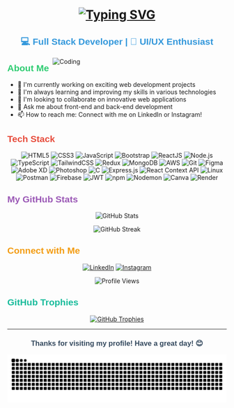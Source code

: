 <h1 align="center">
  <a href="https://git.io/typing-svg"><img src="https://readme-typing-svg.herokuapp.com?font=Roboto&weight=700&size=35&duration=4000&pause=1000&color=3498DB&center=true&vCenter=true&width=500&height=70&lines=Hello%2C+I'm+Masood+pk!;Welcome+to+my+GitHub+Profile!" alt="Typing SVG" /></a>
</h1>

<h2 align="center" style="font-family: 'Poppins', sans-serif; font-weight: 600; color: #3498db;">💻 Full Stack Developer | 🎨 UI/UX Enthusiast</h2>

<img align="right" alt="Coding" width="400" src="https://media.giphy.com/media/qgQUggAC3Pfv687qPC/giphy.gif">

<h2 align="left" style="font-family: 'Montserrat', sans-serif; font-weight: 600; color: #2ecc71;">About Me</h2>

- 🔭 I'm currently working on exciting web development projects
- 🌱 I'm always learning and improving my skills in various technologies
- 👯 I'm looking to collaborate on innovative web applications
- 💬 Ask me about front-end and back-end development
- 📫 How to reach me: Connect with me on LinkedIn or Instagram!

<h2 align="left" style="font-family: 'Montserrat', sans-serif; font-weight: 600; color: #e74c3c;">Tech Stack</h2>

<p align="center">
  <img src="https://img.shields.io/badge/HTML5-E34F26?style=for-the-badge&logo=html5&logoColor=white" alt="HTML5" />
  <img src="https://img.shields.io/badge/CSS3-1572B6?style=for-the-badge&logo=css3&logoColor=white" alt="CSS3" />
  <img src="https://img.shields.io/badge/JavaScript-F7DF1E?style=for-the-badge&logo=javascript&logoColor=black" alt="JavaScript" />
  <img src="https://img.shields.io/badge/Bootstrap-563D7C?style=for-the-badge&logo=bootstrap&logoColor=white" alt="Bootstrap" />
  <img src="https://img.shields.io/badge/React-20232A?style=for-the-badge&logo=react&logoColor=61DAFB" alt="ReactJS" />
  <img src="https://img.shields.io/badge/Node.js-43853D?style=for-the-badge&logo=node.js&logoColor=white" alt="Node.js" />
  <img src="https://img.shields.io/badge/TypeScript-007ACC?style=for-the-badge&logo=typescript&logoColor=white" alt="TypeScript" />
  <img src="https://img.shields.io/badge/Tailwind_CSS-38B2AC?style=for-the-badge&logo=tailwind-css&logoColor=white" alt="TailwindCSS" />
  <img src="https://img.shields.io/badge/Redux-593D88?style=for-the-badge&logo=redux&logoColor=white" alt="Redux" />
  <img src="https://img.shields.io/badge/MongoDB-4EA94B?style=for-the-badge&logo=mongodb&logoColor=white" alt="MongoDB" />
  <img src="https://img.shields.io/badge/Amazon_AWS-232F3E?style=for-the-badge&logo=amazon-aws&logoColor=white" alt="AWS" />
  <img src="https://img.shields.io/badge/GIT-E44C30?style=for-the-badge&logo=git&logoColor=white" alt="Git" />
  <img src="https://img.shields.io/badge/Figma-F24E1E?style=for-the-badge&logo=figma&logoColor=white" alt="Figma" />
  <img src="https://img.shields.io/badge/Adobe%20XD-470137?style=for-the-badge&logo=Adobe%20XD&logoColor=#FF61F6" alt="Adobe XD" />
  <img src="https://img.shields.io/badge/Adobe%20Photoshop-31A8FF?style=for-the-badge&logo=Adobe%20Photoshop&logoColor=black" alt="Photoshop" />
  <img src="https://img.shields.io/badge/C-00599C?style=for-the-badge&logo=c&logoColor=white" alt="C" />
   <img src="https://img.shields.io/badge/Express.js-000000?style=for-the-badge&logo=express&logoColor=white" alt="Express.js" />
    <img src="https://img.shields.io/badge/React_Context_API-61DAFB?style=for-the-badge&logo=react&logoColor=black" alt="React Context API" />
  <img src="https://img.shields.io/badge/Linux-FCC624?style=for-the-badge&logo=linux&logoColor=black" alt="Linux" />
   <img src="https://img.shields.io/badge/Postman-FF6C37?style=for-the-badge&logo=Postman&logoColor=white" alt="Postman" />
  <img src="https://img.shields.io/badge/Firebase-FFCA28?style=for-the-badge&logo=firebase&logoColor=black" alt="Firebase" />
  <img src="https://img.shields.io/badge/JWT-000000?style=for-the-badge&logo=JSON%20web%20tokens&logoColor=white" alt="JWT" />
<img src="https://img.shields.io/badge/npm-CB3837?style=for-the-badge&logo=npm&logoColor=white" alt="npm" />
  <img src="https://img.shields.io/badge/Nodemon-76D04B?style=for-the-badge&logo=nodemon&logoColor=white" alt="Nodemon" />
  <img src="https://img.shields.io/badge/Canva-%2300C4CC.svg?&style=for-the-badge&logo=Canva&logoColor=white" alt="Canva" />
  <img src="https://img.shields.io/badge/Render-46E3B7?style=for-the-badge&logo=render&logoColor=white" alt="Render" />
</p>

<h2 align="left" style="font-family: 'Montserrat', sans-serif; font-weight: 600; color: #9b59b6;">My GitHub Stats</h2>

<p align="center">
  <img src="https://github-readme-stats.vercel.app/api?username=masoodpk&show_icons=true&theme=radical" alt="GitHub Stats" />
</p>

<p align="center">
  <img src="https://github-readme-streak-stats.herokuapp.com/?user=masoodpk&theme=radical" alt="GitHub Streak" />
</p>

<h2 align="left" style="font-family: 'Montserrat', sans-serif; font-weight: 600; color: #f39c12;">Connect with Me</h2>

<p align="center">
  <a href="https://linkedin.com/in/masood-pk-076bb4297"><img src="https://img.shields.io/badge/LinkedIn-0077B5?style=for-the-badge&logo=linkedin&logoColor=white" alt="LinkedIn" /></a>
  <a href="https://instagram.com/_masoodpk"><img src="https://img.shields.io/badge/Instagram-E4405F?style=for-the-badge&logo=instagram&logoColor=white" alt="Instagram" /></a>
</p>

<p align="center">
  <img src="https://komarev.com/ghpvc/?username=masoodpk&color=blueviolet" alt="Profile Views" />
</p>

<h2 align="left" style="font-family: 'Montserrat', sans-serif; font-weight: 600; color: #1abc9c;">GitHub Trophies</h2>

<p align="center">
  <a href="https://github.com/ryo-ma/github-profile-trophy">
    <img src="https://github-profile-trophy.vercel.app/?username=masoodpk&theme=darkhub&no-frame=true&margin-w=15&margin-h=15" alt="GitHub Trophies" />
  </a>
</p>

---

<h3 align="center" style="font-family: 'Raleway', sans-serif; color: #34495e;">Thanks for visiting my profile! Have a great day! 😊</h3>

![](https://github.com/BEPb/BEPb/raw/output/github-contribution-grid-snake.svg)

